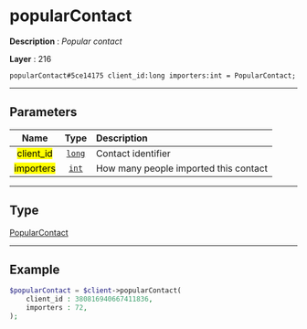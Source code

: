 # popularContact

**Description** : *Popular contact*

**Layer** : 216

```tl
popularContact#5ce14175 client_id:long importers:int = PopularContact;
```

---

## Parameters

| Name | Type | Description |
| :---: | :---: | :--- |
| <mark>client_id</mark> | [`long`](type/long) | Contact identifier |
| <mark>importers</mark> | [`int`](type/int) | How many people imported this contact |

---

## Type

[PopularContact](type/PopularContact)

---

## Example

```php
$popularContact = $client->popularContact(
	client_id : 380816940667411836,
	importers : 72,
);
```
